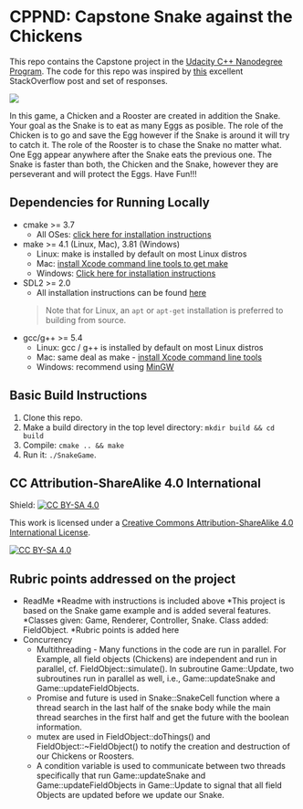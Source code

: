 # CPPND: Capstone Snake against the Chickens
This repo contains the Capstone project in the [Udacity C++ Nanodegree Program](https://www.udacity.com/course/c-plus-plus-nanodegree--nd213). The code for this repo was inspired by [this](https://codereview.stackexchange.com/questions/212296/snake-game-in-c-with-sdl) excellent StackOverflow post and set of responses.

<img src="snake_game.gif"/>

In this game, a Chicken and a Rooster are created in addition the Snake. 
Your goal as the Snake is to eat as many Eggs as posible.
The role of the Chicken is to go and save the Egg however if the Snake is around it will try to catch it.
The role of the Rooster is to chase the Snake no matter what.
One Egg appear anywhere after the Snake eats the previous one. 
The Snake is faster than both, the Chicken and the Snake, however they are perseverant and will protect the Eggs.
Have Fun!!!

## Dependencies for Running Locally
* cmake >= 3.7
  * All OSes: [click here for installation instructions](https://cmake.org/install/)
* make >= 4.1 (Linux, Mac), 3.81 (Windows)
  * Linux: make is installed by default on most Linux distros
  * Mac: [install Xcode command line tools to get make](https://developer.apple.com/xcode/features/)
  * Windows: [Click here for installation instructions](http://gnuwin32.sourceforge.net/packages/make.htm)
* SDL2 >= 2.0
  * All installation instructions can be found [here](https://wiki.libsdl.org/Installation)
  >Note that for Linux, an `apt` or `apt-get` installation is preferred to building from source. 
* gcc/g++ >= 5.4
  * Linux: gcc / g++ is installed by default on most Linux distros
  * Mac: same deal as make - [install Xcode command line tools](https://developer.apple.com/xcode/features/)
  * Windows: recommend using [MinGW](http://www.mingw.org/)

## Basic Build Instructions

1. Clone this repo.
2. Make a build directory in the top level directory: `mkdir build && cd build`
3. Compile: `cmake .. && make`
4. Run it: `./SnakeGame`.


## CC Attribution-ShareAlike 4.0 International

Shield: [![CC BY-SA 4.0][cc-by-sa-shield]][cc-by-sa]

This work is licensed under a
[Creative Commons Attribution-ShareAlike 4.0 International License][cc-by-sa].

[![CC BY-SA 4.0][cc-by-sa-image]][cc-by-sa]

[cc-by-sa]: http://creativecommons.org/licenses/by-sa/4.0/
[cc-by-sa-image]: https://licensebuttons.net/l/by-sa/4.0/88x31.png
[cc-by-sa-shield]: https://img.shields.io/badge/License-CC%20BY--SA%204.0-lightgrey.svg

## Rubric points addressed on the project
* ReadMe
  *Readme with instructions is included above
  *This project is based on the Snake game example and is added several features.
  *Classes given: Game, Renderer, Controller, Snake. Class added: FieldObject.
  *Rubric points is added here 
* Concurrency
  * Multithreading - Many functions in the code are run in parallel. For Example, all field objects (Chickens) are independent and run in parallel, cf. FieldObject::simulate(). In subroutine Game::Update, two subroutines run in parallel as well, i.e., Game::updateSnake and Game::updateFieldObjects.
  * Promise and future is used in Snake::SnakeCell function where a thread search in the last half of the snake body while the main thread searches in the first half and get the future with the boolean information.
  * mutex are used in FieldObject::doThings() and FieldObject::~FieldObject() to notify the creation and destruction of our Chickens or Roosters.
  * A condition variable is used to communicate between two threads specifically that run Game::updateSnake and Game::updateFieldObjects in Game::Update to signal that all field Objects are updated before we update our Snake.

